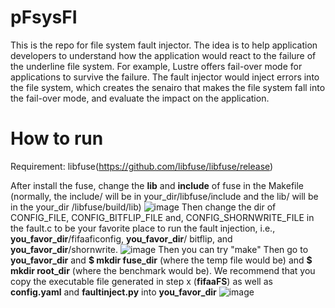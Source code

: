 # pFsysFI


This is the repo for file system fault injector. The idea is to help application developers to understand how the application would react to the failure of the underline file system. For example, Lustre offers fail-over mode for applications to survive the failure. The fault injector would inject errors into the file system, which creates the senairo that makes the file system fall into the fail-over mode, and evaluate the impact on the application.

# How to run
Requirement: libfuse(https://github.com/libfuse/libfuse/release)

After install the fuse, change the **lib** and **include** of fuse in the Makefile (normally, the include/ will be in your_dir/libfuse/include and the lib/ will be in the your_dir /libfuse/build/lib)
![image](https://user-images.githubusercontent.com/37393451/129422835-c1ce9014-0c8c-43bc-afc1-1700a96461e2.png)
Then change the dir of CONFIG_FILE, CONFIG_BITFLIP_FILE and, CONFIG_SHORNWRITE_FILE in the fault.c to be your favorite place to run the fault injection, i.e., **you_favor_dir**/fifaaficonfig, **you_favor_dir**/ bitflip, and **you_favor_dir**/shornwrite.
![image](https://user-images.githubusercontent.com/37393451/129422844-97d1653c-5cd8-427f-a29a-902585993b58.png)
Then you can try "make"
Then go to **you_favor_dir** and **$ mkdir fuse_dir** (where the temp file would be) and **$ mkdir root_dir** (where the benchmark would be).
We recommend that you copy the executable file generated in step x (**fifaaFS**) as well as **config.yaml** and **faultinject.py** into **you_favor_dir**
![image](https://user-images.githubusercontent.com/37393451/129422863-f4d8ddbe-c1ce-4f91-afa6-dbaa5b051773.png)

